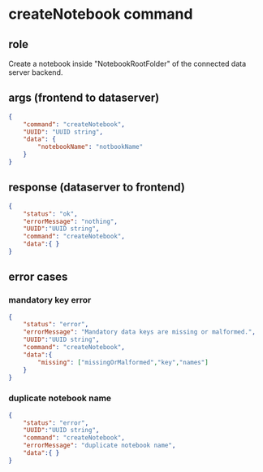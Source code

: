 # createNotebook command
## role
 Create a notebook inside "NotebookRootFolder" of the connected data server backend.

## args (frontend to dataserver)
```json
{
    "command": "createNotebook",
    "UUID": "UUID string",
    "data": {
        "notebookName": "notbookName"
    }
}
```

## response (dataserver to frontend)
```json
{
    "status": "ok",
    "errorMessage": "nothing",
    "UUID":"UUID string",
    "command": "createNotebook",
    "data":{ }
}
```

## error cases
### mandatory key error
```json
{
    "status": "error",
    "errorMessage": "Mandatory data keys are missing or malformed.",
    "UUID":"UUID string",
    "command": "createNotebook",
    "data":{
        "missing": ["missingOrMalformed","key","names"]
    }
}
```

### duplicate notebook name
```json
{
    "status": "error",
    "UUID":"UUID string",
    "command": "createNotebook",
    "errorMessage": "duplicate notebook name",
    "data":{ }
}
```

